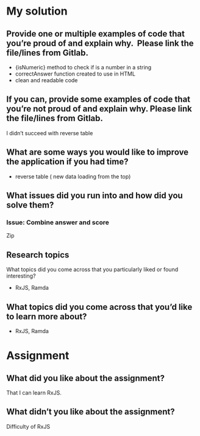 # My solution

## Provide one or multiple examples of code that you’re proud of and explain why.  Please link the file/lines from Gitlab.
- {isNumeric} method to check if is a number in a string
- correctAnswer function created to use in HTML
- clean and readable code 

## If you can, provide some examples of code that you’re not proud of and explain why. Please link the file/lines from Gitlab.
I didn’t succeed with reverse table

## What are some ways you would like to improve the application if you had time?
- reverse table ( new data loading from the top)

## What issues did you run into and how did you solve them?

### Issue: Combine answer and score
Zip

## Research topics
What topics did you come across that you particularly liked or found interesting?
- RxJS, Ramda

## What topics did you come across that you’d like to learn more about?
- RxJS, Ramda

# Assignment
## What did you like about the assignment?
That I can learn RxJS.
## What didn’t you like about the assignment?
Difficulty of RxJS

